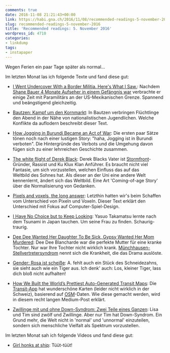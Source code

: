 ```yaml
---
comments: true
date: 2016-11-08 21:21:43+00:00
link: https://habi.gna.ch/2016/11/08/recommended-readings-5-november-2016/
slug: recommended-readings-5-november-2016
title: 'Recommended readings: 5. November 2016'
wordpress_id: 4710
categories:
- linkdump
tags:
- instapaper
---
```


Wegen Ferien ein paar Tage später als normal...

Im letzten Monat las ich folgende Texte und fand diese gut:





  * [I Went Undercover With a Border Militia. Here's What I Saw.](http://www.motherjones.com/politics/2016/10/undercover-border-militia-immigration-bauer): Nachdem [Shane Bauer 4 Monate Aufseher in einem Gefängnis war](https://habi.gna.ch/2016/08/01/recommended-readings-1-august-2016/) verbrachte er einige Zeit mit Paramilitärs an der US-Mexikanischen Grenze. Spannend und beängstigend gleichzeitig.


  * [Bautzen: Kampf um den Kornmarkt](http://www.zeit.de/2016/42/bautzen-gewalt-fluechtlinge-neonazis-rechtsextremismus-kornmarkt/komplettansicht): In Bautzen verbringen Flüchtlinge den Abend in der Nähe von nationalistischen Jugendlichen. Welche Konflikte da auflodern beschreibt dieser Text.


  * [How Jogging in Burundi Became an Act of War](http://www.outsideonline.com/2062806/worlds-most-dangerous-running-club-burundi): Die ersten paar Sätze tönen noch nach einer lustigen Story: "haha, Jogging ist in Burundi verboten". Die Hintergründe des Verbots und die Umgehung davon fügen sich zu einer lehrreichen Geschichte zusammen.


  * [The white flight of Derek Black](https://www.washingtonpost.com/national/the-white-flight-of-derek-black/2016/10/15/ed5f906a-8f3b-11e6-a6a3-d50061aa9fae_story.html): Derek Blacks Vater ist [Stormfront](https://en.wikipedia.org/wiki/Stormfront_(website))-Gründer, Rassist und Ku Klux Klan Anführer. Es braucht nicht viel Fantasie, um sich vorzustellen, welchen Einfluss das auf das Weltbild des Sohnes hat. Als dieser an der Uni eine andere Welt kennenlernt, ändert sich das Weltbild. Eine Art 'Coming-of-age Story' über die Normalisierung von Gedanken.


  * [Pixels and voxels, the long answer](https://medium.com/retronator-magazine/pixels-and-voxels-the-long-answer-5889ecc18190): Letzthin hatten wir's beim Schaffen vom Unterschied von Pixeln und Voxeln. Dieser Text erklärt den Unterschied mit Fokus auf Computer-Spiel-Design.


  * [I Have No Choice but to Keep Looking](http://www.nytimes.com/2016/08/07/magazine/the-lost-ones.html): Yasuo Takamatsu lernte nach dem Tsunami in Japan tauchen. Um seine Frau zu finden. Schaurig-traurig.


  * [Dee Dee Wanted Her Daughter To Be Sick, Gypsy Wanted Her Mom Murdered](https://www.buzzfeed.com/michelledean/dee-dee-wanted-her-daughter-to-be-sick-gypsy-wanted-her-mom): Dee Dee Blancharde war die perfekte Mutter für eine kranke Tochter. Nur war Ihre Tochter nicht wirklich krank. [Münchhausen-Stellvertretersyndrom](https://de.wikipedia.org/wiki/Münchhausen-Stellvertretersyndrom) nennt sich die Krankheit, die das Drama auslöste.


  * [Gender: Rosa ist scheiße](http://www.zeit.de/2016/35/gender-babykleidung-rollenerwartung/komplettansicht): A. fehlt auch ein Stück des Schneidezahns, sie sieht auch wie ein Tiger aus. Ich denk' auch: Los, kleiner Tiger, lass dich bloß nicht aufhalten!


  * [How We Built the World’s Prettiest Auto-Generated Transit Maps](https://medium.com/transit-app/how-we-built-the-worlds-prettiest-auto-generated-transit-maps-12d0c6fa502f): Die [Transit-App](https://transitapp.com) hat wunderschöne Karten (leider nicht wirklich in der Schweiz), basierend auf [OSM](http://osm.org/)-Daten. Wie diese gemacht werden, wird in diesem recht langen Medium-Post erklärt.


  * [Zwillinge mit und ohne Down-Syndrom: Zwei Teile eines Ganzen](http://www.faz.net/aktuell/feuilleton/unterschiedliche-zwillinge-zwei-teile-eines-ganzen-14449481.html): Lisa und Tim sind zwölf und Zwillinge. Aber nur Tim hat Down-Syndrom. Ein Grund mehr, die Welt nicht in 'normal' und 'unnormal' einzuteilen, sondern sich menschliche Vielfalt als Spektrum vorzustellen.



Im letzten Monat sah ich folgende Videos und fand diese gut:



  * [Girl honks at ship](https://www.youtube.com/watch?v=ETrWMvicKps): Tüüt-tüüt!




